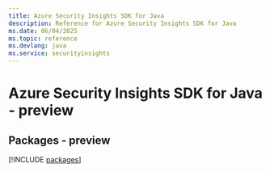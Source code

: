 ```yaml
---
title: Azure Security Insights SDK for Java
description: Reference for Azure Security Insights SDK for Java
ms.date: 06/04/2025
ms.topic: reference
ms.devlang: java
ms.service: securityinsights
---
```

# Azure Security Insights SDK for Java - preview
## Packages - preview
[!INCLUDE [packages](security-insights-index.md)]